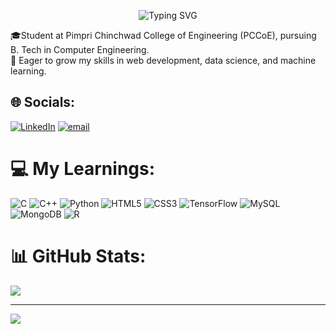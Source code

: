 <p align="center">
  <img src="https://readme-typing-svg.demolab.com?font=Poppins&weight=700&size=32&duration=2500&pause=500&color=FF6F00&center=true&vCenter=true&width=500&lines=Hi,+I+am+Ranjit" alt="Typing SVG" />
</p>

🎓Student at Pimpri Chinchwad College of Engineering (PCCoE), pursuing B. Tech in Computer Engineering.<br>
🚀 Eager to grow my skills in web development, data science, and machine learning.

## 🌐 Socials:
[![LinkedIn](https://img.shields.io/badge/LinkedIn-%230077B5.svg?logo=linkedin&logoColor=white)](https://linkedin.com/in/https://www.linkedin.com/in/ranjit-chavan-073613291/) [![email](https://img.shields.io/badge/Email-D14836?logo=gmail&logoColor=white)](mailto:ranjitchavan110@gmail.com) 

# 💻 My Learnings:
![C](https://img.shields.io/badge/c-%2300599C.svg?style=for-the-badge&logo=c&logoColor=white) ![C++](https://img.shields.io/badge/c++-%2300599C.svg?style=for-the-badge&logo=c%2B%2B&logoColor=white) ![Python](https://img.shields.io/badge/python-3670A0?style=for-the-badge&logo=python&logoColor=ffdd54) ![HTML5](https://img.shields.io/badge/html5-%23E34F26.svg?style=for-the-badge&logo=html5&logoColor=white) ![CSS3](https://img.shields.io/badge/css3-%231572B6.svg?style=for-the-badge&logo=css3&logoColor=white) ![TensorFlow](https://img.shields.io/badge/TensorFlow-%23FF6F00.svg?style=for-the-badge&logo=TensorFlow&logoColor=white) ![MySQL](https://img.shields.io/badge/mysql-4479A1.svg?style=for-the-badge&logo=mysql&logoColor=white) ![MongoDB](https://img.shields.io/badge/MongoDB-%234ea94b.svg?style=for-the-badge&logo=mongodb&logoColor=white) ![R](https://img.shields.io/badge/r-%23276DC3.svg?style=for-the-badge&logo=r&logoColor=white)
# 📊 GitHub Stats:
![](https://nirzak-streak-stats.vercel.app/?user=RanjitChavan7399&theme=dark&hide_border=false)<br/>

---
[![](https://visitcount.itsvg.in/api?id=RanjitChavan7399&icon=0&color=0)](https://visitcount.itsvg.in)

<!-- Proudly created with GPRM ( https://gprm.itsvg.in ) -->
